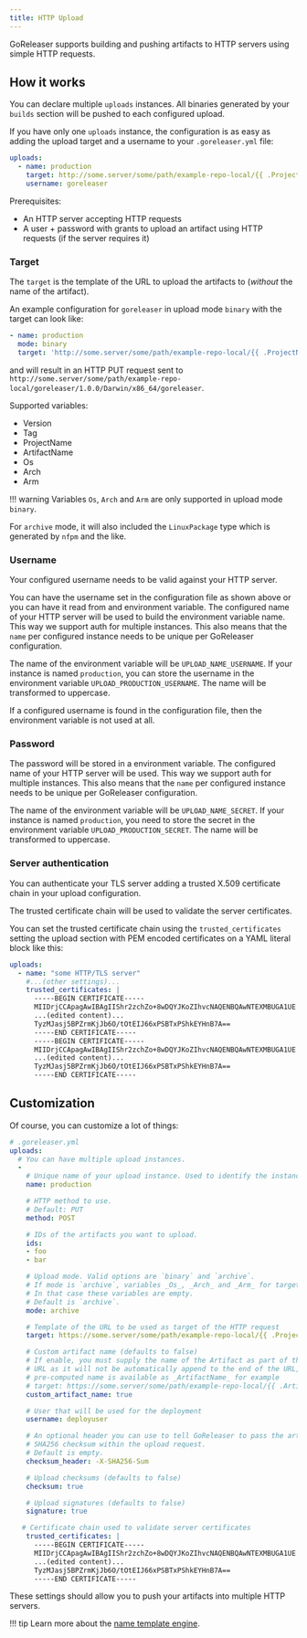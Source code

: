 ```yaml
---
title: HTTP Upload
---
```


GoReleaser supports building and pushing artifacts to HTTP servers using simple
HTTP requests.

## How it works

You can declare multiple `uploads` instances. All binaries generated by your
`builds` section will be pushed to each configured upload.

If you have only one `uploads` instance, the configuration is as easy as adding
the upload target and a username to your `.goreleaser.yml` file:

```yaml
uploads:
  - name: production
    target: http://some.server/some/path/example-repo-local/{{ .ProjectName }}/{{ .Version }}/
    username: goreleaser
```

Prerequisites:

- An HTTP server accepting HTTP requests
- A user + password with grants to upload an artifact using HTTP requests (if the server requires it)

### Target

The `target` is the template of the URL to upload the artifacts to (_without_ the name of the artifact).

An example configuration for `goreleaser` in upload mode `binary` with the target can look like:

```yaml
- name: production
  mode: binary
  target: 'http://some.server/some/path/example-repo-local/{{ .ProjectName }}/{{ .Version }}/{{ .Os }}/{{ .Arch }}{{ if .Arm }}{{ .Arm }}{{ end }}'
```

and will result in an HTTP PUT request sent to `http://some.server/some/path/example-repo-local/goreleaser/1.0.0/Darwin/x86_64/goreleaser`.

Supported variables:

- Version
- Tag
- ProjectName
- ArtifactName
- Os
- Arch
- Arm

!!! warning
    Variables `Os`, `Arch` and `Arm` are only supported in upload mode `binary`.

For `archive` mode, it will also included the `LinuxPackage` type which is
generated by `nfpm` and the like.

### Username

Your configured username needs to be valid against your HTTP server.

You can have the username set in the configuration file as shown above
or you can have it read from and environment variable.
The configured name of your HTTP server will be used to build the environment
variable name.
This way we support auth for multiple instances.
This also means that the `name` per configured instance needs to be unique
per GoReleaser configuration.

The name of the environment variable will be `UPLOAD_NAME_USERNAME`.
If your instance is named `production`, you can store the username in the
environment variable `UPLOAD_PRODUCTION_USERNAME`.
The name will be transformed to uppercase.

If a configured username is found in the configuration file, then the
environment variable is not used at all.

### Password

The password will be stored in a environment variable.
The configured name of your HTTP server will be used.
This way we support auth for multiple instances.
This also means that the `name` per configured instance needs to be unique
per GoReleaser configuration.

The name of the environment variable will be `UPLOAD_NAME_SECRET`.
If your instance is named `production`, you need to store the secret in the
environment variable `UPLOAD_PRODUCTION_SECRET`.
The name will be transformed to uppercase.

### Server authentication

You can authenticate your TLS server adding a trusted X.509 certificate chain
in your upload configuration.

The trusted certificate chain will be used to validate the server certificates.

You can set the trusted certificate chain using the `trusted_certificates`
setting the upload section with PEM encoded certificates on a YAML literal block
like this:

```yaml
uploads:
  - name: "some HTTP/TLS server"
    #...(other settings)...
    trusted_certificates: |
      -----BEGIN CERTIFICATE-----
      MIIDrjCCApagAwIBAgIIShr2zchZo+8wDQYJKoZIhvcNAQENBQAwNTEXMBUGA1UE
      ...(edited content)...
      TyzMJasj5BPZrmKjJb6O/tOtEIJ66xPSBTxPShkEYHnB7A==
      -----END CERTIFICATE-----
      -----BEGIN CERTIFICATE-----
      MIIDrjCCApagAwIBAgIIShr2zchZo+8wDQYJKoZIhvcNAQENBQAwNTEXMBUGA1UE
      ...(edited content)...
      TyzMJasj5BPZrmKjJb6O/tOtEIJ66xPSBTxPShkEYHnB7A==
      -----END CERTIFICATE-----
```

## Customization

Of course, you can customize a lot of things:

```yaml
# .goreleaser.yml
uploads:
  # You can have multiple upload instances.
  -
    # Unique name of your upload instance. Used to identify the instance.
    name: production

    # HTTP method to use.
    # Default: PUT
    method: POST

    # IDs of the artifacts you want to upload.
    ids:
    - foo
    - bar

    # Upload mode. Valid options are `binary` and `archive`.
    # If mode is `archive`, variables _Os_, _Arch_ and _Arm_ for target name are not supported.
    # In that case these variables are empty.
    # Default is `archive`.
    mode: archive

    # Template of the URL to be used as target of the HTTP request
    target: https://some.server/some/path/example-repo-local/{{ .ProjectName }}/{{ .Version }}/

    # Custom artifact name (defaults to false)
    # If enable, you must supply the name of the Artifact as part of the Target
    # URL as it will not be automatically append to the end of the URL, its
    # pre-computed name is available as _ArtifactName_ for example
    # target: https://some.server/some/path/example-repo-local/{{ .ArtifactName }};deb.distribution=xenial
    custom_artifact_name: true

    # User that will be used for the deployment
    username: deployuser

    # An optional header you can use to tell GoReleaser to pass the artifact's
    # SHA256 checksum within the upload request.
    # Default is empty.
    checksum_header: -X-SHA256-Sum

    # Upload checksums (defaults to false)
    checksum: true

    # Upload signatures (defaults to false)
    signature: true

   # Certificate chain used to validate server certificates
    trusted_certificates: |
      -----BEGIN CERTIFICATE-----
      MIIDrjCCApagAwIBAgIIShr2zchZo+8wDQYJKoZIhvcNAQENBQAwNTEXMBUGA1UE
      ...(edited content)...
      TyzMJasj5BPZrmKjJb6O/tOtEIJ66xPSBTxPShkEYHnB7A==
      -----END CERTIFICATE-----
```

These settings should allow you to push your artifacts into multiple HTTP servers.

!!! tip
    Learn more about the [name template engine](/customization/templates).
